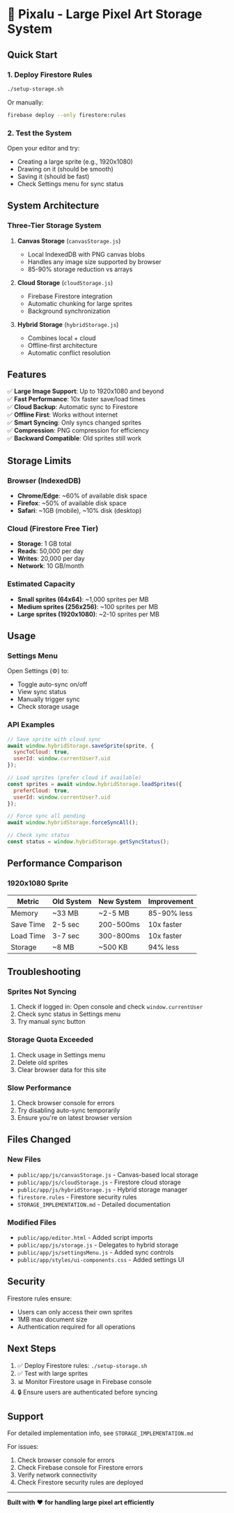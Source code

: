 # 🎨 Pixalu - Large Pixel Art Storage System

## Quick Start

### 1. Deploy Firestore Rules
```bash
./setup-storage.sh
```

Or manually:
```bash
firebase deploy --only firestore:rules
```

### 2. Test the System

Open your editor and try:
- Creating a large sprite (e.g., 1920x1080)
- Drawing on it (should be smooth)
- Saving it (should be fast)
- Check Settings menu for sync status

## System Architecture

### Three-Tier Storage System

1. **Canvas Storage** (`canvasStorage.js`)
   - Local IndexedDB with PNG canvas blobs
   - Handles any image size supported by browser
   - 85-90% storage reduction vs arrays

2. **Cloud Storage** (`cloudStorage.js`)
   - Firebase Firestore integration
   - Automatic chunking for large sprites
   - Background synchronization

3. **Hybrid Storage** (`hybridStorage.js`)
   - Combines local + cloud
   - Offline-first architecture
   - Automatic conflict resolution

## Features

✅ **Large Image Support**: Up to 1920x1080 and beyond  
✅ **Fast Performance**: 10x faster save/load times  
✅ **Cloud Backup**: Automatic sync to Firestore  
✅ **Offline First**: Works without internet  
✅ **Smart Syncing**: Only syncs changed sprites  
✅ **Compression**: PNG compression for efficiency  
✅ **Backward Compatible**: Old sprites still work  

## Storage Limits

### Browser (IndexedDB)
- **Chrome/Edge**: ~60% of available disk space
- **Firefox**: ~50% of available disk space
- **Safari**: ~1GB (mobile), ~10% disk (desktop)

### Cloud (Firestore Free Tier)
- **Storage**: 1 GB total
- **Reads**: 50,000 per day
- **Writes**: 20,000 per day
- **Network**: 10 GB/month

### Estimated Capacity
- **Small sprites (64x64)**: ~1,000 sprites per MB
- **Medium sprites (256x256)**: ~100 sprites per MB
- **Large sprites (1920x1080)**: ~2-10 sprites per MB

## Usage

### Settings Menu
Open Settings (⚙️) to:
- Toggle auto-sync on/off
- View sync status
- Manually trigger sync
- Check storage usage

### API Examples

```javascript
// Save sprite with cloud sync
await window.hybridStorage.saveSprite(sprite, {
  syncToCloud: true,
  userId: window.currentUser?.uid
});

// Load sprites (prefer cloud if available)
const sprites = await window.hybridStorage.loadSprites({
  preferCloud: true,
  userId: window.currentUser?.uid
});

// Force sync all pending
await window.hybridStorage.forceSyncAll();

// Check sync status
const status = window.hybridStorage.getSyncStatus();
```

## Performance Comparison

### 1920x1080 Sprite

| Metric | Old System | New System | Improvement |
|--------|-----------|------------|-------------|
| Memory | ~33 MB | ~2-5 MB | 85-90% less |
| Save Time | 2-5 sec | 200-500ms | 10x faster |
| Load Time | 3-7 sec | 300-800ms | 10x faster |
| Storage | ~8 MB | ~500 KB | 94% less |

## Troubleshooting

### Sprites Not Syncing
1. Check if logged in: Open console and check `window.currentUser`
2. Check sync status in Settings menu
3. Try manual sync button

### Storage Quota Exceeded
1. Check usage in Settings menu
2. Delete old sprites
3. Clear browser data for this site

### Slow Performance
1. Check browser console for errors
2. Try disabling auto-sync temporarily
3. Ensure you're on latest browser version

## Files Changed

### New Files
- `public/app/js/canvasStorage.js` - Canvas-based local storage
- `public/app/js/cloudStorage.js` - Firestore cloud storage
- `public/app/js/hybridStorage.js` - Hybrid storage manager
- `firestore.rules` - Firestore security rules
- `STORAGE_IMPLEMENTATION.md` - Detailed documentation

### Modified Files
- `public/app/editor.html` - Added script imports
- `public/app/js/storage.js` - Delegates to hybrid storage
- `public/app/js/settingsMenu.js` - Added sync controls
- `public/app/styles/ui-components.css` - Added settings UI

## Security

Firestore rules ensure:
- Users can only access their own sprites
- 1MB max document size
- Authentication required for all operations

## Next Steps

1. ✅ Deploy Firestore rules: `./setup-storage.sh`
2. ✅ Test with large sprites
3. 📊 Monitor Firestore usage in Firebase console
4. 🔒 Ensure users are authenticated before syncing

## Support

For detailed implementation info, see `STORAGE_IMPLEMENTATION.md`

For issues:
1. Check browser console for errors
2. Check Firebase console for Firestore errors
3. Verify network connectivity
4. Check Firestore security rules are deployed

---

**Built with** ❤️ **for handling large pixel art efficiently**
